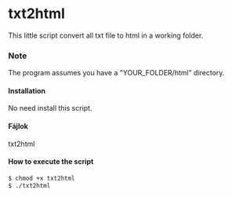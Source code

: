 # txt2html

This little script convert all txt file to html in a working folder.

### Note

The program assumes you have a "YOUR_FOLDER/html" directory.

#### Installation
No need install this script.
#### Fájlok
txt2html

#### How to execute the script
```sh
$ chmod +x txt2html
$ ./txt2html
```


